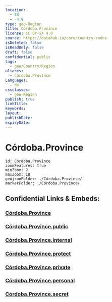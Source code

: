 ```yaml
---
location:
  - 38
  - -4.9
type: geo-Region
title: Córdoba.Province
license: CC BY-SA 4.0
source: https://datahub.io/core/country-codes
isDeleted: false
isReadOnly: false
draft: false
confidential: public
tags:
  - geo/Country/Region
aliases:
  - Córdoba.Province
Languages:
  - de
cssclasses:
  - geo-Region
publish: true
linkTitle:
keywords:
layout:
publishDate:
expiryDate:
---
```


# Córdoba.Province

```leaflet
id: Córdoba.Province
zoomFeatures: true 
minZoom: 2 
maxZoom: 18
geojsonFolder: ./Córdoba.Province/
markerFolder: ./Córdoba.Province/
```


## Confidential Links & Embeds: 

### [Córdoba.Province](/_Standards/Earth/Continent/Europe/Europe~South/Spain/Provinces~Spain/Andalusia/Córdoba.Province.md) 

### [Córdoba.Province.public](/_public/Earth/Continent/Europe/Europe~South/Spain/Provinces~Spain/Andalusia/Córdoba.Province.public.md) 

### [Córdoba.Province.internal](/_internal/Earth/Continent/Europe/Europe~South/Spain/Provinces~Spain/Andalusia/Córdoba.Province.internal.md) 

### [Córdoba.Province.protect](/_protect/Earth/Continent/Europe/Europe~South/Spain/Provinces~Spain/Andalusia/Córdoba.Province.protect.md) 

### [Córdoba.Province.private](/_private/Earth/Continent/Europe/Europe~South/Spain/Provinces~Spain/Andalusia/Córdoba.Province.private.md) 

### [Córdoba.Province.personal](/_personal/Earth/Continent/Europe/Europe~South/Spain/Provinces~Spain/Andalusia/Córdoba.Province.personal.md) 

### [Córdoba.Province.secret](/_secret/Earth/Continent/Europe/Europe~South/Spain/Provinces~Spain/Andalusia/Córdoba.Province.secret.md)

